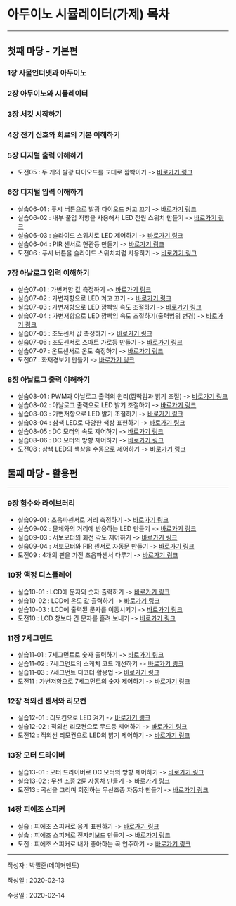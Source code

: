 아두이노 시뮬레이터(가제) 목차
=======================
***

첫째 마당 - 기본편
--------------

### 1장 사물인터넷과 아두이노
### 2장 아두이노와 시뮬레이터
### 3장 서킷 시작하기
### 4장 전기 신호와 회로의 기본 이해하기
### 5장 디지털 출력 이해하기
* 도전05 : 두 개의 발광 다이오드를 교대로 깜빡이기 -> [바로가기 링크](https://github.com/yulian/arduino_simulation/blob/master/challenge/challenge05.ino)
### 6장 디지털 입력 이해하기
* 실습06-01 : 푸시 버튼으로 발광 다이오드 켜고 끄기 -> [바로가기 링크](https://github.com/yulian/arduino_simulation/blob/master/example/example06-01.ino)
* 실습06-02 : 내부 풀업 저항을 사용해서 LED 전원 스위치 만들기 -> [바로가기 링크](https://github.com/yulian/arduino_simulation/blob/master/example/example06-02.ino)
* 실습06-03 : 슬라이드 스위치로 LED 제어하기 -> [바로가기 링크](https://github.com/yulian/arduino_simulation/blob/master/example/example06-03.ino)
* 실습06-04 : PIR 센서로 현관등 만들기 -> [바로가기 링크](https://github.com/yulian/arduino_simulation/blob/master/example/example06-04.ino)
* 도전06 : 푸시 버튼을 슬라이드 스위치처럼 사용하기 -> [바로가기 링크](https://github.com/yulian/arduino_simulation/blob/master/challenge/challenge06.ino)
### 7장 아날로그 입력 이해하기
* 실습07-01 : 가변저항 값 측정하기 -> [바로가기 링크](https://github.com/yulian/arduino_simulation/blob/master/example/example07-01.ino)
* 실습07-02 : 가변저항으로 LED 켜고 끄기 -> [바로가기 링크](https://github.com/yulian/arduino_simulation/blob/master/example/example07-02.ino)
* 실습07-03 : 가변저항으로 LED 깜빡임 속도 조절하기 -> [바로가기 링크](https://github.com/yulian/arduino_simulation/blob/master/example/example07-03.ino)
* 실습07-04 : 가변저항으로 LED 깜빡임 속도 조절하기(출력범위 변경) -> [바로가기 링크](https://github.com/yulian/arduino_simulation/blob/master/example/example07-04.ino)
* 실습07-05 : 조도센서 값 측정하기 -> [바로가기 링크](https://github.com/yulian/arduino_simulation/blob/master/example/example07-05.ino)
* 실습07-06 : 조도센서로 스마트 가로등 만들기 -> [바로가기 링크](https://github.com/yulian/arduino_simulation/blob/master/example/example07-06.ino)
* 실습07-07 : 온도센서로 온도 측정하기 -> [바로가기 링크](https://github.com/yulian/arduino_simulation/blob/master/example/example07-07.ino)
* 도전07 : 화재경보기 만들기 -> [바로가기 링크](https://github.com/yulian/arduino_simulation/blob/master/challenge/challenge07.ino)
### 8장 아날로그 출력 이해하기
* 실습08-01 : PWM과 아날로그 출력의 원리(깜빡임과 밝기 조절) -> [바로가기 링크](https://github.com/yulian/arduino_simulation/blob/master/example/example08-01.ino)
* 실습08-02 : 아날로그 출력으로 LED 밝기 조절하기 -> [바로가기 링크](https://github.com/yulian/arduino_simulation/blob/master/example/example08-02.ino)
* 실습08-03 : 가변저항으로 LED 밝기 조절하기 -> [바로가기 링크](https://github.com/yulian/arduino_simulation/blob/master/example/example08-03.ino)
* 실습08-04 : 삼색 LED로 다양한 색상 표현하기 -> [바로가기 링크](https://github.com/yulian/arduino_simulation/blob/master/example/example08-04.ino)
* 실습08-05 : DC 모터의 속도 제어하기 -> [바로가기 링크](https://github.com/yulian/arduino_simulation/blob/master/example/example08-05.ino)
* 실습08-06 : DC 모터의 방향 제어하기 -> [바로가기 링크](https://github.com/yulian/arduino_simulation/blob/master/example/example08-06.ino)
* 도전08 : 삼색 LED의 색상을 수동으로 제어하기 -> [바로가기 링크](https://github.com/yulian/arduino_simulation/blob/master/challenge/challenge08.ino)

둘째 마당 - 활용편
--------------
***

### 9장 함수와 라이브러리
* 실습09-01 : 초음파센서로 거리 측정하기 -> [바로가기 링크](https://github.com/yulian/arduino_simulation/blob/master/example/example09-01.ino)
* 실습09-02 : 물체와의 거리에 반응하는 LED 만들기 -> [바로가기 링크](https://github.com/yulian/arduino_simulation/blob/master/example/example09-02.ino)
* 실습09-03 : 서보모터의 회전 각도 제어하기 -> [바로가기 링크](https://github.com/yulian/arduino_simulation/blob/master/example/example09-03.ino)
* 실습09-04 : 서보모터와 PIR 센서로 자동문 만들기 -> [바로가기 링크](https://github.com/yulian/arduino_simulation/blob/master/example/example09-04.ino)
* 도전09 : 4개의 핀을 가진 초음파센서 다루기 -> [바로가기 링크](https://github.com/yulian/arduino_simulation/blob/master/challenge/challenge09.ino)
### 10장 액정 디스플레이
* 실습10-01 : LCD에 문자와 숫자 출력하기 -> [바로가기 링크](https://github.com/yulian/arduino_simulation/blob/master/example/example10-01.ino)
* 실습10-02 : LCD에 온도 값 출력하기 -> [바로가기 링크](https://github.com/yulian/arduino_simulation/blob/master/example/example10-02.ino)
* 실습10-03 : LCD에 출력된 문자를 이동시키기 -> [바로가기 링크](https://github.com/yulian/arduino_simulation/blob/master/example/example10-03.ino)
* 도전10 : LCD 창보다 긴 문자를 흘려 보내기 -> [바로가기 링크](https://github.com/yulian/arduino_simulation/blob/master/challenge/challenge10.ino)
### 11장 7세그먼트
* 실습11-01 : 7세그먼트로 숫자 출력하기 -> [바로가기 링크](https://github.com/yulian/arduino_simulation/blob/master/example/example11-01.ino)
* 실습11-02 : 7세그먼트의 스케치 코드 개선하기 -> [바로가기 링크](https://github.com/yulian/arduino_simulation/blob/master/example/example11-02.ino)
* 실습11-03 : 7세그먼트 디코더 활용법 -> [바로가기 링크](https://github.com/yulian/arduino_simulation/blob/master/example/example11-03.ino)
* 도전11 : 가변저항으로 7세그먼트의 숫자 제어하기 -> [바로가기 링크](https://github.com/yulian/arduino_simulation/blob/master/challenge/challenge11.ino)
### 12장 적외선 센서와 리모컨
* 실습12-01 : 리모컨으로 LED 켜기 -> [바로가기 링크](https://github.com/yulian/arduino_simulation/blob/master/example/example12-01.ino)
* 실습12-02 : 적외선 리모컨으로 무드등 제어하기 -> [바로가기 링크](https://github.com/yulian/arduino_simulation/blob/master/example/example12-02.ino)
* 도전12 : 적외선 리모컨으로 LED의 밝기 제어하기 -> [바로가기 링크](https://github.com/yulian/arduino_simulation/blob/master/challenge/challenge12.ino)
### 13장 모터 드라이버
* 실습13-01 : 모터 드라이버로 DC 모터의 방향 제어하기 -> [바로가기 링크](https://github.com/yulian/arduino_simulation/blob/master/example/example13-01.ino)
* 실습13-02 : 무선 조종 2륜 자동차 만들기 -> [바로가기 링크](https://github.com/yulian/arduino_simulation/blob/master/example/example13-01.ino)
* 도전13 : 곡선을 그리며 회전하는 무선조종 자동차 만들기 -> [바로가기 링크](https://github.com/yulian/arduino_simulation/blob/master/challenge/challenge13.ino)
### 14장 피에조 스피커
* 실습 : 피에조 스피커로 음계 표현하기 -> [바로가기 링크](https://google.com)
* 실습 : 피에조 스피커로 전자키보드 만들기 -> [바로가기 링크](https://google.com)
* 도전 : 피에조 스피커로 내가 좋아하는 곡 연주하기 -> [바로가기 링크](https://google.com)
***

작성자 : 박필준(메이커멘토)

작성일 : 2020-02-13

수정일 : 2020-02-14
